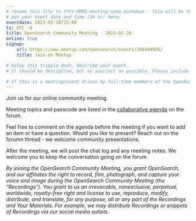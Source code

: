```yaml
---
# rename this file to YYYY-MMDD-meeting-name.markdown - this will be the final URL
# put your event date and time (24 hr) here:
eventdate: 2023-02-28T15:00
tz: UTC -8
title: OpenSearch Community Meeting - 2023-02-28
online: true
signup:
    url: https://www.meetup.com/opensearch/events/290444926/
    title: Join on Meetup

# below this tripple dash, describe your event. 
# It should be desciptive, but as succinct as possible. Please include relevant agenda, or link to agenda for attendees to read. 

# If this is a meeting/event driven by full-time members of the OpenSearch Project, and we intend to record, the disclaimer at the end is mandatory. If you have questions - reach out to Kris Freedain.
---
```


Join us for our online community meeting.

Meeting topics and passcode are listed in the [collaborative agenda](https://forum.opensearch.org/t/opensearch-community-meeting-2023-0228/11895) on the forum.

Feel free to comment on the agenda before the meeting if you want to add an item or have a question. Would you like to present? Reach out on the forumn thread - we welcome community presentations. 

After the meeting, we will post the chat log and any meeting notes. We welcome you to keep the conversation going on the forum. 

*By joining the OpenSearch Community Meeting, you grant OpenSearch, and our affiliates the right to record, film, photograph, and capture your voice and image during the OpenSearch Community Meeting (the “Recordings”). You grant to us an irrevocable, nonexclusive, perpetual, worldwide, royalty-free right and license to use, reproduce, modify, distribute, and translate, for any purpose, all or any part of the Recordings and Your Materials. For example, we may distribute Recordings or snippets of Recordings via our social media outlets.*
